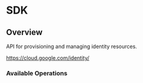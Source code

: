 # SDK

## Overview

API for provisioning and managing identity resources.

<https://cloud.google.com/identity/>
### Available Operations

